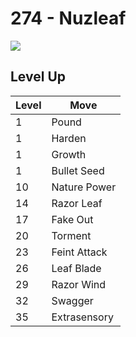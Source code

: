 # 274 - Nuzleaf
![][274]

## Level Up

Level | Move
---   | ---
  1   | Pound
  1   | Harden
  1   | Growth
  1   | Bullet Seed
 10   | Nature Power
 14   | Razor Leaf
 17   | Fake Out
 20   | Torment
 23   | Feint Attack
 26   | Leaf Blade
 29   | Razor Wind
 32   | Swagger
 35   | Extrasensory

[274]: ../img/pokemon/274.png
